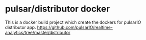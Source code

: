 # pulsar/distributor docker

This is a docker build project which create the dockers for pulsarIO distributor app. https://github.com/pulsarIO/realtime-analytics/tree/master/distributor

